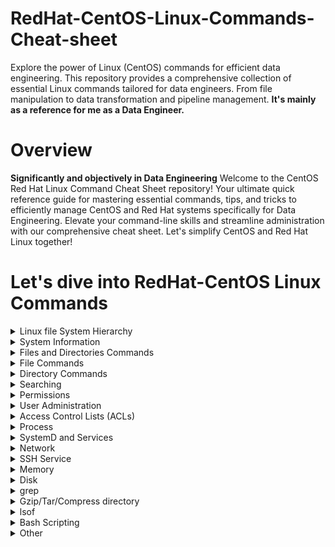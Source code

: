 # RedHat-CentOS-Linux-Commands-Cheat-sheet
Explore the power of Linux (CentOS) commands for efficient data engineering. This repository provides a comprehensive collection of essential Linux commands tailored for data engineers. From file manipulation to data transformation and pipeline management. **It's mainly as a reference for me as a Data Engineer.**

# Overview
**Significantly and objectively in Data Engineering**
Welcome to the CentOS Red Hat Linux Command Cheat Sheet repository! Your ultimate quick reference guide for mastering essential commands, tips, and tricks to efficiently manage CentOS and Red Hat systems specifically for Data Engineering. Elevate your command-line skills and streamline administration with our comprehensive cheat sheet. Let's simplify CentOS and Red Hat Linux together! 

# Let's dive into RedHat-CentOS Linux Commands
<details><summary>Linux file System Hierarchy</summary>
<img src="https://1.bp.blogspot.com/-UQ7-sWd_J4w/WmhKIFx7_fI/AAAAAAAAHIE/tixi5SsyI5YzoJygq_JQKL50axe2cAcrQCLcBGAs/s1600/Untitled.png">
</details>
<details><summary>System Information</summary>

<p>

```bash   
#Show computer architecture 
arch
```
```bash
#Show kernel version
uname -r
```
```bash
#Show system date
date 
```
```bash
#Show calendar table for 2023
date 2023
```
</p>
</details>
  
<details><summary>Files and Directories Commands</summary>
<p>

### Basic Commands with files and directories

```bash
# Go to '/var/www/'
cd /var/www/                                          
```
```bash
# Go to the upper level directory
cd ..                                         
```
```bash
# Go to home directory
cd                                           
```
```bash
# Another way to go to home directory
cd ~                                       
```
```bash
# Go to home directory of “user”
cd ~user                                         
```
```bash
# Go to the last directory
cd -                                         
```
```bash
# Print current directory path
pwd                                         
```
```bash
# Show the contents of the current directory
ls                                          
```
```bash
# Show the contents of the current directory adding characters to the names characterizing the type
ls -F                                          
```
```bash
# Show detailed representation of files and directories in the current directory
ls -l                                          
```
```bash
# Show hidden files and directories in the current directory
ls -a                                          
```
```bash
# List directories including hidden
ls -a|--all                                                  
```
```bash
# Show directories by modification time, newest first
ls -t                                         
```
```bash
# List all files recursively in a directory
ls -lR                                          
```
```bash
 # Lists all files recursively in a directory, including hidden files, and saves the output to standard output
ls -laR                                         
```
```bash
# Create a directory called ‘test’ in the current path
mkdir test                                         
```
```bash
# Create two directories simultaneously
mkdir dir1 dir2                                         
```
```bash
# Create a directory tree
mkdir -p /var/www/test/dir
```
--------------------------------------------------------------------------------------------------

</p>
</details>  
<details><summary>File Commands</summary>
<p>

### Creating, Rmoving, Moving, files
--------------------------------------------------------------------------------------------------
```bash
# Create file or update existing files 
touch file.txt
```
```bash
# Create or update more than one file
touch file1.txt file2.txt file3.txt
```
```bash
# Create multiple files
touch {file1,file2,file3}.txt
```
```bash
# Create file1, file2 and file3 multiple files
touch file{1..3} 
```
```bash
# Copy files, Copy file1 in file2
cp file1 file2
```
```bash
# Delete the file named file
rm -f file
```
```bash
# Delete a directory named ‘dir’ and all of its contents recursively
rm -rf dir
```
```bash
# Rename or move a file or directory
mv file.txt /path/file.txt
```
```bash
# Rename or move a file or directory
mv file.txt newfile.txt
```
### Linking files
--------------------------------------------------------------------------------------------------
We have in CentOS Linux two types of Linking first type is hard link second type is soft (sympolic) link
```bash
# Hard Link
ln file1 /path/file2
```
```bash
# Sympolic Link
ln -s /path/file1 /path/file2
```
```bash
# Show where symbolic links are pointing
ln -l
```
### Reading and Writing Files
--------------------------------------------------------------------------------------------------
```bash
# Determine file type
file
```
```bash
# Print all contents
cat file.txt
```
```bash
# Print some contents
less file.txt
```
```bash
# View the contents of a file one page
more file.txt
```
```bash
#  Print the default : top 10 lines of file
head file.txt
```
```bash
#  Print the default : bottom 10 lines of file
tail file.txt
```
```bash
#  Open the file in vim editor
vim file.txt
```
```bash
#  Open the file in nano editor
nano file.txt
```
```bash
#  Count inside file, list number of lines words and characters in the file
wc file.txt
```
```bash
#  Count the lines in the file
wc -l file.txt
```
```bash
#  Count the characters in the file
wc -c file.txt
```
```bash
#  Overwrite file with content
echo "New Line" > file.txt
```
```bash
#  Append to file with content
echo "New Line">> file.txt
```
--------------------------------------------------------------------------------------------------

</p>
</details>

<details><summary>Directory Commands</summary>
<p>

### Creating, Rmoving, Moving, Directories
--------------------------------------------------------------------------------------------------
```bash
# Create Directory 
mkdir dir
```
```bash
# Create multiple Directories
mkdir dir1 dir2 dir3 dir4
```
```bash
# Create nested directory
mkdir -p|--parents dir1/dir2
```
```bash
# Create a temporary directory
mktemp -d|--dir
```
```bash
# Delete empty directory
rmdir dir
```
```bash
# Delete directory including contents
rm -r dir
```
```bash
# move a directory
mv dir /path/dir
```
```bash
# Rename a directory
mv dir1 newdir
```
```bash
# Rename and move a directory
mv dir1 /path/newdir
```
```bash
# Rename or move a file or directory
mv file.txt newfile.txt
```
--------------------------------------------------------------------------------------------------
</p>
</details>
<details><summary>Searching</summary><p>

### Finding Files

#### locate
Uses an index and is fast.

```bash
# Update the index
updatedb
```
```bash
# Find a file using locate command
locate file
```
```bash
# Find a text file starting with 'f'
locate f*
```

#### find 
It doesn't use an index and is slow.

```bash
# Find a file
find /path -name file
```
```bash
# Find a file with another way
find /path -type f -name file
```
```bash
# Find a file with case insensitive search
find /path -iname file
```
```bash
# Find all text files
find /path -name "*.txt"
```
```bash
# Find a file and delete it
find /path -name file -delete
```
```bash
# Find a directory
find /path -type d -name dir
```
```bash
# Find a symbolic link
find /path -type l -name file
```
```bash
# Find files that haven't been modified in 30 days
find /path -type f -mtime +30
```
--------------------------------------------------------------------------------------------------

#### Find inside Files
*grep*

```bash
# Search for 'foo' in file 'file.txt'
find /path -type f -mtime +30grep 'foo' /file.txt
```
```bash
# Search for 'foo' in directory
grep 'foo' /directory -r|--recursive 
```
--------------------------------------------------------------------------------------------------
</p>
</details>
 <details><summary>Permissions</summary>
<p>

  
chmod u[+-=](rwx)or(
chown ahmed:data data
## File Permissions

| # | Permission              | rwx | Binary |
| - | -                       | -   | -      |
| 7 | read, write and execute | rwx | 111    |
| 6 | read and write          | rw- | 110    |
| 5 | read and execute        | r-x | 101    |
| 4 | read only               | r-- | 100    |
| 3 | write and execute       | -wx | 011    |
| 2 | write only              | -w- | 010    |
| 1 | execute only            | --x | 001    |
| 0 | none                    | --- | 000    |

For a directory, execute means you can enter a directory.

| User | Group | Others | Description                                                                                          |
| -    | -     | -      | -                                                                                                    |
| 6    | 4     | 4      | User can read and write, everyone else can read (Default file permissions)                           |
| 7    | 5     | 5      | User can read, write and execute, everyone else can read and execute (Default directory permissions) |

- u - User
- g - Group
- o - Others
- a - All of the above


```bash
# List file permissions
ls -l 
```
```bash
# Give the user execute permission
chmod u+x file.sh 
```
```bash
# Give the group execute permission
chmod g+x file 
```
```bash
# Take away the user and group execute permission
chmod u-x,g-x file
```
```bash
# Give everybody reading permission
chmod u+r,g+r,o+r file
```
```bash
# Give everybody reading permission by another way
chmod 777 file 
```
```bash
# Set suid bit such as -rwSr-xr-x. capital S means (rws)
chmod 4655 <file> 
```
```bash
# Setting setgid bit
chmod g+s <dir/file> 
```
```bash
# Setting sticky bit such as drwxrwxrwt. small t means (rwxt)
chmod 1777 <dir> 
```
```bash
# Setting sticky bit such as drwxrwxrwT. capital T means (rwt)
chmod 1776 <dir> 
```
```bash
# Asssigning recursive permission of all files/dir in  target dir
chown -R <user>:<group> <dir> 
```
```bash
# Change the owner
chown USER file 
```
</p>
</details>
  
  
<details><summary>User Administration</summary>
<p>

### User and Group Management

### User Management
```bash
# In this command, we are creating the new user with custom options as simple "#useradd <user>" will create with default setting. The -g (group) -c (description) -u (user id) -s (which shell to be assigned) -d (landed home dir)
useradd -g itiadmin -c "DB User" -u 1135 -s "/bin/sh" -d /home/techguy1 
```
```bash
# assign the user primary and secondary group
useradd -g <primary group> -G <secondary group> <user> 
```
```bash
# assign the user primary and secondary group
useradd -g <primary group> -G <secondary group> <user> 
```
```bash
# assign the user primary and secondary group
useradd -g <primary group> -G <secondary group> <user> 
```
```bash
# Add the user "user" to the group "group".
usermod -aG groub user
```
```bash
# Add the user "username" to the "wheel" group, which typically grants administrative privileges.
usermod -aG wheel user
```
```bash
# Locking user
usermod -L user
```
```bash
# Unlocking user
usermod -U user
```
```bash
# Delete user
userdel user
```
```bash
# Command-line tool for deleting a user and also deletes his home directory.
userdel -r user
```
```bash
# Displays information about the user with the specified username.
id user
```
```bash
# Displays all the users exists in the os.
cat /etc/passwd
```
--------------------------------------------------------------------------------------------------
### Group Management


```bash
 # Command-line tool for creating a new group.
 groupadd groupname
```
```bash
# removes an existing group
groupdel groupname
```
```bash
# Lists the groups that the current user belongs to.
 groups 	
```
```bash
# Displays information about the group 
id group
```
```bash
# Displays the system's group database
cat /etc/group
```
--------------------------------------------------------------------------------------------------
### Password Management

```bash
#locking password of user
passwd -l <user> 
```
```bash
#unlocking password of user
passwd -u <user> 
```
```bash
#expire password 
passwd -e <user> 
```
```bash
echo 'myPassword123' | sudo passwd --stdin <user> 
```
```bash
#Turnoff password expiry
passwd -x -1 <user> 
```
```bash
#locking user
usermod -L <user> 
```
```bash
#unlocking user
usermod -U <user> 
```
```bash
#set password expiry
chage 
```
```bash
# Changes the password aging settings for the user "user03".
chage -m 0 -M 90 -W 7 -I 14 user03 
```
</p>
</details>
<details><summary>Access Control Lists (ACLs)</summary>
<p>
  
```bash
# Displays the ACLs for the specified file.
getfacl <file> 
```
```bash
# Assiging the a new user 'omar' with read/write permission on the file. -m (modifying) -u (user)
setfacl -m u:omar:rw <file> 
```
```bash
# Setting mask on file
setfacl -m mask:r <file> 
```
```bash
# Setting ACL for directory
setfacl -d -m u:omar:rw <dir> 
```
```bash
# BackUp ACL's in file having all info related ownership/dir inside the dir,subdir,files
getfacl -R <dir> > permissions.acl
```
```bash
# Restore the Permissions/Ownership
setfacl --restore=permissions.acl 
```
</p>
</details>
<details><summary>Process</summary>
<p>

```bash
# List all processes interactively
top  
```
```bash
# List all processes interactively
htop  
```
```bash
# All terminal
ps 
```
```bash
# All process
ps aux | grep 
```
```bash
# All terminal
ps -a  
```
```bash
# List of all the processes
ps -e 
```
```bash
# Customer properties
ps -o 
```
```bash
# <command/script> & #run the task in background
ps -ao tty,comm,pid,%mem,%cpu 
```
```bash
ps -fp $(pgrep -d, -x logrotate)
```
```bash
pgrep -u <userid> unison
```
```bash
# Process execution time
ps -p <pid> -o etime 
```
```bash
ps -eo user,pid,ppid,%mem,%cpu --sort=-%cpu | head
```
```bash
ps lax
```
```bash
ps fax
```
```bash
# Sleep for 30 seconds and move the process into the background
sleep 30 &
```
```bash
# List all background jobs
jobs
```
```bash
# Resume a suspended process and run in the background
bg
```
```bash
# Bring the last background process to the foreground
fg
```
```bash
# Change process priority by name
nice -n -20 PName
```
```bash
# Change process priority by PID
renice 20 PID
```
```bash
# Return the process priority of PID
ps -o ni PID
```
```bash
# Kill a process running in the foreground
CTRL+C
```
```bash
# Shut down process by PID gracefully. Sends TERM signal
kill PID 
```
```bash
# Shut down process by name gracefully. Sends TERM signal
pkill PName 
```
```bash
# Kill all process with the specified name gracefully
killall PName 
```
</p>
</details>


<details><summary>SystemD and Services</summary>
<p>

```bash
# Controls the systemd system and service manager
systemctl  
```
```bash
# Displays help information about systemd unit types
systemctl -t help  
```
```bash
# Lists all active systemd services on the system
systemctl list-units -t service 
```
```bash
# Starts a systemd service with the specified name
systemctl start ___
```
```bash
# Stops a systemd service with the specified name
systemctl stop  
```
```bash
# Restarts a systemd service with the specified name
systemctl restart 
```
```bash
# Reloads the configuration of a systemd service with the specified name
systemctl reload 
```
```bash
# Enables a systemd service with the specified name to start automatically at boot time
systemctl enable
```
```bash
# Disable a systemd service with the specified name to start automatically at boot time
systemctl disable
```
```bash
# Checks if a systemd service with the specified name is currently active
systemctl is-active ___
```
```bash
# Reloads the configuration of a systemd service with the specified name, or restarts it if the reload fails
systemctl reload-or-restart ___  
```
```bash
# Displays the status of the "sshd" systemd service.
systemctl status sshd.service
```
</p>
</details>

<details><summary>Network</summary>
<p>

```bash
dig +trace www.google.com
```
```bash
nmcli dev status
```
```bash
nmcli con del <interface name>
```
```bash
ip addr show <interface name>
```
```bash
nmcli con show
```
```bash
nmcli con add con-name <interface name> type <ethernet> ifname <interface name> ip4 <ip address> gw4 <gateway>
```
```bash
nmcli con up <interface name>
```
```bash
nmcli con mod <interface name> ipv4.gateway <ip address>
```
```bash
# Displays or sets the system's hostname
hostname 
```
```bash
hostnamectl set-hostname <hostname>
```
```bash
# Displays the current hostname and related information
hostnamectl status
```
```bash
netstat -rn

```
```bash
route -n

```
```bash
tcpdump -i <interface>

```
```bash
tcpdump -i <interface> host <ipaddress>  -nn

```
```bash
tcpdump -i <interface> -s 0 -w <output file name example.pcap> host <ipaddress/hostname> and udp

```
```bash
ping <hostname/ipaddress>

```
```bash
telnet <hostname/ipaddress> <port>

```
```bash
nslookup <domain/hostname>

```
```bash
netstat -an |grep <ipaddress>.<port>|grep ESTAB|awk '{print $5}'|awk -F: '{print $1}'|sort|uniq -c|sort -rn #show which remote hosts make how many connection to specfic port, the output is sort on number of connections by host to port 

```

</p>
</details>


<details><summary>SSH Service</summary>
<p>

#### Secure Shell Protocol (SSH)

```bash
# Connect to hostname using your current user name over the default SSH port 22
ssh hostname 
```
```bash
# Connect to hostname using the identity file
ssh -i identityfile.pem hostname
```
```bash
# Connect to hostname using the user over the default SSH port 22
ssh user@hostname 
```
```bash
# Connect to hostname using the user over a custom port
ssh user@hostname -p 8765
```
```bash
# Create a private key and matching public key
ssh-keygen -t rsa
```
```bash
# Determines the files where the keys are saved
ssh-keygen -f .ssh/key-with-pass
```
```bash
# Copies the public key of the SSH key pair to the destination system
ssh-copy-id -i .ssh/key-with-pass.pub user@hostname
```
```bash
# Authenticate to the host system using the corresponding private key
ssh -i .ssh/key-with-pass user@hostname 
```

```bash
# Set default user and port in ~/.ssh/config, so you can just enter the name next time
$ cat ~/.ssh/config
Host name
  User foo
  Hostname 127.0.0.1
  Port 8765
$ ssh name
```
</p>
</details>



<details><summary>Memory</summary>
<p>


```bash
egrep --color 'Mem|Cache|Swap' /proc/meminfo | awk '{print $1 " " $2/1000/1000 "GB"}' #show information in GB

```
```bash
smem -s swap -t -k -n -r

```
```bash
smem -u -p -r

```
```bash
free -h

```

</p>
</details>


<details><summary>Disk</summary>
<p>

```bash
df -h

```
```bash
df -Th

```
```bash
du -sh <path/*>

```
```bash
df --local -P #in KBs
```
```bash
du -sch .[!.]* * | grep --regex="[0-9]*G"

```
```bash
lsof -u <user> #list of openfiles by specific user

```
```bash
lsof | grep delete #list of openfiles that are deleted

```
```bash
lsof | awk '{print $1}' | sort | uniq -c | sort -r -n #sort number of open files by process

```

</p>
</details>

<details><summary>grep</summary>
<p>

```bash
# It will show 1 line before and 4 lines after matching the strings form myfile
cat myfile | grep -B 1 -A 4 -i 'string one\|string two' 
```
```bash
# Search recursively the string from all filesystem hierarchy, as its start from which current dir you are standing and it will list files
grep -lr "string" * 
```
```bash
# Search recursively the string from all filesystem hierarchy and show the content what matches - * for all files otherwise specify a single file
grep -ir "string" <* or file> 
```
```bash
# grep with -E extended regex -s with silent mode as no error message on screen
grep -E -s "<regex>" <file>

```
```bash
# grep with -P perl regex -s with silent mode as no error message on screen
grep -P -s -- "<regex>" <file>
```
```bash
# grep with -E extended regex -q with quite mode as no error/stdout message on screen
grep -Eq '<regex>' <file> && grep -Eq '<regex>' file2 && result=pass
```
</p>
</details>


<details><summary>Gzip/Tar/Compress directory</summary>
<p>

```bash
#The gzip command in Linux can only be used to compress a single file. In order to compress a folder, tar + gzip (which is basically tar -z) is used.
#ref: https://www.educative.io/edpresso/how-to-gzip-a-directory-in-linux
```
--------------------------------------------------------------------------------------------------

#### tar

```bash
# Creates a tar archive named "archive.tar" containing the specified files.
tar cvf archive.tar file1 file2 file3 
```
```bash
# Lists the contents of a tar archive without extracting it
tar tf archive.tar 
```
```bash
# Compress folder/dir with -z in Linux
tar -zcvf myfolder.tar.gz myfolder
```
```bash
# View the content of compressed file without extracting it
tar tf myfolder.tar.gz 
```

```bash
# View the content of compressed file
gzip filename 
```
```bash
unzip file.gz #uncompress the zip file
```
</p>
</details>
<details><summary>lsof</summary>
<p>
```bash
lsof -u <user> #list the openfiles by a user
```
</p>
</details>
<details><summary>Bash Scripting</summary>
<p>
  
## Bash Profile

--------------------------------------------------------------------------------------------------

- bash - `.bashrc`
- zsh - `.zshrc`

```bash
# Always run ls after cd
function cd {
  builtin cd "$@" && ls
}

# Prompt user before overwriting any files
alias cp='cp --interactive'
alias mv='mv --interactive'
alias rm='rm --interactive'

# Always show disk usage in a human readable format
alias df='df -h'
alias du='du -h'
```

## Bash Script

--------------------------------------------------------------------------------------------------

### Variables

--------------------------------------------------------------------------------------------------

```bash
#!/bin/bash

foo=123                   # Initialize variable v_name with 123
declare -i v_name=123     # Initialize an integer foo with 123
declare -r v_name=123     # Initialize readonly variable v_name with 123
echo $v_name              # Print variable v_name
echo ${v_name}_'bar'      # Print variable v_name followed by _bar
echo ${v_name:-'default'} # Print variable v_name if it exists otherwise print default

export v_name             # Make v_name available to child processes
unset v_name              # Make v_name unavailable to child processes
```

### Environment Variables

--------------------------------------------------------------------------------------------------

```bash
#!/bin/bash

env               # List all environment variables
echo $PATH        # Print PATH environment variable
export v_name=123 # Set an environment variable
```

### Functions

--------------------------------------------------------------------------------------------------

```bash
#!/bin/bash

greet() {
  local world = "World"
  echo "$1 $world"
  return "$1 $world"
}
greet "Hello"
greeting=$(greet "Hello")
```

--------------------------------------------------------------------------------------------------

### Exit Codes

```bash
#!/bin/bash

exit 0   # Exit the script successfully
exit 1   # Exit the script unsuccessfully
echo $?  # Print the last exit code
```

### Conditional Statements

--------------------------------------------------------------------------------------------------

#### Boolean Operators

- `$v_name` - Is true
- `!$v_name` - Is false

#### Numeric Operators

- `-eq` - Equals
- `-ne` - Not equals
- `-gt` - Greater than
- `-ge` - Greater than or equal to
- `-lt` - Less than
- `-le` - Less than or equal to
- `-e` foo.txt - Check file exists
- `-z` foo - Check if variable exists

#### String Operators

- `=` - Equals
- `==` - Equals
- `-z` - Is null
- `-n` - Is not null
- `<` - Is less than in ASCII alphabetical order
- `>` - Is greater than in ASCII alphabetical order

#### If Statements

--------------------------------------------------------------------------------------------------

```bash
#!/bin/bash

if [[$v_name = 'bar']]; then
  echo 'one'
elif [[$v_name = 'bar']] || [[$v_name = 'baz']]; then
  echo 'two'
elif [[$v_name = 'ban']] && [[$USER = 'bat']]; then
  echo 'three'
else
  echo 'four'
fi
```

#### Inline If Statements

--------------------------------------------------------------------------------------------------

```bash
#!/bin/bash

[[ $USER = 'rehan' ]] && echo 'yes' || echo 'no'
```
--------------------------------------------------------------------------------------------------

#### While Loops

```bash
#!/bin/bash

declare -i counter
counter=10
while [$counter -gt 2]; do
  echo The counter is $counter
  counter=counter-1
done
```
--------------------------------------------------------------------------------------------------

#### For Loops

```bash
#!/bin/bash

for i in {0..10..2}
  do
    echo "Index: $i"
  done

for filename in file1 file2 file3
  do
    echo "Content: " >> $filename
  done

for filename in *;
  do
    echo "Content: " >> $filename
  done
```
--------------------------------------------------------------------------------------------------

#### Case Statements

```bash
#!/bin/bash

echo "What's the weather like tomorrow?"
read weather

case $weather in
  sunny | warm ) echo "Nice weather: " $weather
  ;;
  cloudy | cool ) echo "Not bad weather: " $weather
  ;;
  rainy | cold ) echo "Terrible weather: " $weather
  ;;
  * ) echo "Don't understand"
  ;;
esac
```
--------------------------------------------------------------------------------------------------
</p>
</details>  
<details><summary>Other</summary>
<p>

```bash
top -b -n 1 | head -n +5
```
```bash
uptime
```
```bash
sestatus #check selinux status
```
```bash
collectl -sc -p /var/log/collectl/server1-20220411-000000.raw.gz --top --from 00:00-03:00 -oTm
collectl -scn -p /var/log/collectl/server2-20220411-000000.raw.gz --from 00:15-00:41 --top
collectl -scD -p server1-000000.raw.gz --from 00:00-00:55 --top iokb | grep -w 'cp\|sdb\|Wait\|Pct\|PID' | less
```
</p>
</details>
